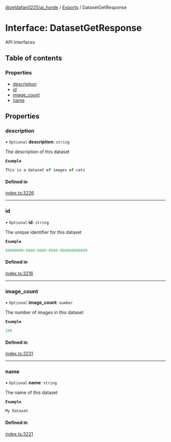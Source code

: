 [@zeldafan0225/ai_horde](../README.md) / [Exports](../modules.md) / DatasetGetResponse

# Interface: DatasetGetResponse

API Interfaces

## Table of contents

### Properties

- [description](DatasetGetResponse.md#description)
- [id](DatasetGetResponse.md#id)
- [image\_count](DatasetGetResponse.md#image_count)
- [name](DatasetGetResponse.md#name)

## Properties

### description

• `Optional` **description**: `string`

The description of this dataset

**`Example`**

```ts
This is a dataset of images of cats
```

#### Defined in

[index.ts:3226](https://github.com/ZeldaFan0225/ai_horde/blob/3212b20/index.ts#L3226)

___

### id

• `Optional` **id**: `string`

The unique identifier for this dataset

**`Example`**

```ts
00000000-0000-0000-0000-000000000000
```

#### Defined in

[index.ts:3216](https://github.com/ZeldaFan0225/ai_horde/blob/3212b20/index.ts#L3216)

___

### image\_count

• `Optional` **image\_count**: `number`

The number of images in this dataset

**`Example`**

```ts
100
```

#### Defined in

[index.ts:3231](https://github.com/ZeldaFan0225/ai_horde/blob/3212b20/index.ts#L3231)

___

### name

• `Optional` **name**: `string`

The name of this dataset

**`Example`**

```ts
My Dataset
```

#### Defined in

[index.ts:3221](https://github.com/ZeldaFan0225/ai_horde/blob/3212b20/index.ts#L3221)
